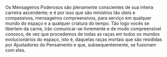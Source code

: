 ﻿Os Mensageiros Poderosos são plenamente conscientes de sua inteira carreira ascendente; e é por isso que são ministros tão úteis e compassivos, mensageiros compreensivos, para serviço em qualquer mundo do espaço e a qualquer criatura do tempo. Tão logo vocês se libertem da carne, irão comunicar-se livremente e de modo compreensível conosco, de vez que procedemos de todas as raças em todos os mundos evolucionários do espaço, isto é, daquelas raças mortais que são resididas por Ajustadores do Pensamento e que, subsequentemente, se fusionam com eles.